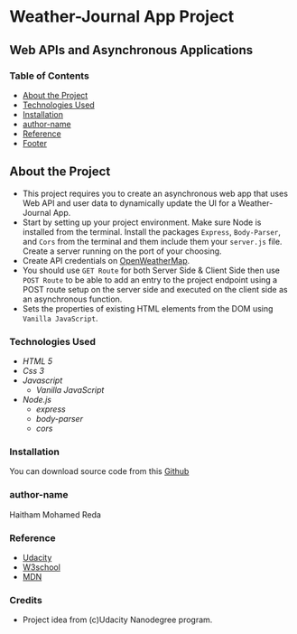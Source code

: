 # Weather-Journal App Project

## Web APIs and Asynchronous Applications

### Table of Contents

- [About the Project](#about-the-project)
- [Technologies Used](#technologies-used)
- [Installation](#installation)
- [author-name](#author-name)
- [Reference](#Reference)
- [Footer](#Footer)

## About the Project

- This project requires you to create an asynchronous web app that uses Web API and user data to dynamically update the UI for a Weather-Journal App.
- Start by setting up your project environment. Make sure Node is installed from the terminal. Install the packages `Express`, `Body-Parser`, and `Cors` from the terminal and them include them your `server.js` file.
  Create a server running on the port of your choosing.
- Create API credentials on [OpenWeatherMap](OpenWeatherMap.com).
- You should use `GET Route` for both Server Side & Client Side then use `POST Route` to be able to add an entry to the project endpoint using a POST route setup on the server side and executed on the client side as an asynchronous function.
- Sets the properties of existing HTML elements from the DOM using `Vanilla JavaScript`.

### Technologies Used

- _HTML 5_
- _Css 3_
- _Javascript_
  - _Vanilla JavaScript_
- _Node.js_
  - _express_
  - _body-parser_
  - _cors_

### Installation

You can download source code from this [Github](https://github.com/Haitham0Reda/Weather-Journal-App)

### author-name

Haitham Mohamed Reda

### Reference

- [Udacity](https://classroom.udacity.com)
- [W3school](https://www.w3schools.com/)
- [MDN](https://developer.mozilla.org/en-US/)

### Credits

- Project idea from (c)Udacity Nanodegree program.
